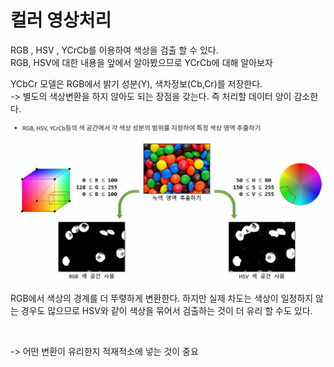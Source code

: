 # 컬러 영상처리

RGB , HSV , YCrCb를 이용하여 색상을 검출 할 수 있다. <br>
RGB, HSV에 대한 내용을 앞에서 알아봤으므로 YCrCb에 대해 알아보자

YCbCr 모델은 RGB에서 밝기 성분(Y), 색차정보(Cb,Cr)를 저장한다. <br>
-> 별도의 색상변환을 하지 않아도 되는 장점을 갖는다. 즉 처리할 데이터 양이 감소한다.

<img src="./img/RGB,HSV.JPG"  width="500">

RGB에서 색상의 경계를 더 뚜렿하게 변환한다.
하지만 실제 차도는 색상이 일정하지 않는 경우도 많으므로 HSV와 같이 
색상을 묶어서 검출하는 것이 더 유리 할 수도 있다. 

<br>

-> 어떤 변환이 유리한지 적재적소에 넣는 것이 중요 